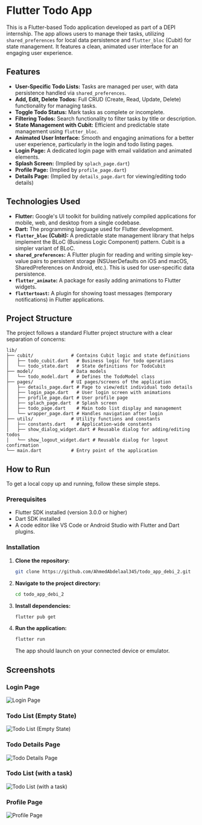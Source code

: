 # Flutter Todo App

This is a Flutter-based Todo application developed as part of a DEPI internship. The app allows users to manage their tasks, utilizing `shared_preferences` for local data persistence and `flutter_bloc` (Cubit) for state management. It features a clean, animated user interface for an engaging user experience.




## Features

*   **User-Specific Todo Lists:** Tasks are managed per user, with data persistence handled via `shared_preferences`.
*   **Add, Edit, Delete Todos:** Full CRUD (Create, Read, Update, Delete) functionality for managing tasks.
*   **Toggle Todo Status:** Mark tasks as complete or incomplete.
*   **Filtering Todos:** Search functionality to filter tasks by title or description.
*   **State Management with Cubit:** Efficient and predictable state management using `flutter_bloc`.
*   **Animated User Interface:** Smooth and engaging animations for a better user experience, particularly in the login and todo listing pages.
*   **Login Page:** A dedicated login page with email validation and animated elements.
*   **Splash Screen:** (Implied by `splach_page.dart`)
*   **Profile Page:** (Implied by `profile_page.dart`)
*   **Details Page:** (Implied by `details_page.dart` for viewing/editing todo details)




## Technologies Used

*   **Flutter:** Google's UI toolkit for building natively compiled applications for mobile, web, and desktop from a single codebase.
*   **Dart:** The programming language used for Flutter development.
*   **`flutter_bloc` (Cubit):** A predictable state management library that helps implement the BLoC (Business Logic Component) pattern. Cubit is a simpler variant of BLoC.
*   **`shared_preferences`:** A Flutter plugin for reading and writing simple key-value pairs to persistent storage (NSUserDefaults on iOS and macOS, SharedPreferences on Android, etc.). This is used for user-specific data persistence.
*   **`flutter_animate`:** A package for easily adding animations to Flutter widgets.
*   **`fluttertoast`:** A plugin for showing toast messages (temporary notifications) in Flutter applications.




## Project Structure

The project follows a standard Flutter project structure with a clear separation of concerns:

```
lib/
├── cubit/              # Contains Cubit logic and state definitions
│   ├── todo_cubit.dart   # Business logic for todo operations
│   └── todo_state.dart   # State definitions for TodoCubit
├── model/              # Data models
│   └── todo_model.dart   # Defines the TodoModel class
├── pages/              # UI pages/screens of the application
│   ├── details_page.dart # Page to view/edit individual todo details
│   ├── login_page.dart   # User login screen with animations
│   ├── profile_page.dart # User profile page
│   ├── splach_page.dart  # Splash screen
│   ├── todo_page.dart    # Main todo list display and management
│   └── wrapper_page.dart # Handles navigation after login
├── utils/              # Utility functions and constants
│   ├── constants.dart    # Application-wide constants
│   ├── show_dialog_widget.dart # Reusable dialog for adding/editing todos
│   └── show_logout_widget.dart # Reusable dialog for logout confirmation
└── main.dart           # Entry point of the application
```




## How to Run

To get a local copy up and running, follow these simple steps.

### Prerequisites

*   Flutter SDK installed (version 3.0.0 or higher)
*   Dart SDK installed
*   A code editor like VS Code or Android Studio with Flutter and Dart plugins.

### Installation

1.  **Clone the repository:**
    ```bash
    git clone https://github.com/AhmedAbdelaal345/todo_app_debi_2.git
    ```
2.  **Navigate to the project directory:**
    ```bash
    cd todo_app_debi_2
    ```
3.  **Install dependencies:**
    ```bash
    flutter pub get
    ```
4.  **Run the application:**
    ```bash
    flutter run
    ```

    The app should launch on your connected device or emulator.




## Screenshots

### Login Page

![Login Page](https://raw.githubusercontent.com/AhmedAbdelaal345/todo_app_debi_2/main/assets/screenshot/1.png)




### Todo List (Empty State)

![Todo List (Empty State)](https://raw.githubusercontent.com/AhmedAbdelaal345/todo_app_debi_2/main/assets/screenshot/2.png)




### Todo Details Page

![Todo Details Page](https://raw.githubusercontent.com/AhmedAbdelaal345/todo_app_debi_2/main/assets/screenshot/3.png)




### Todo List (with a task)

![Todo List (with a task)](https://raw.githubusercontent.com/AhmedAbdelaal345/todo_app_debi_2/main/assets/screenshot/4.png)




### Profile Page

![Profile Page](https://raw.githubusercontent.com/AhmedAbdelaal345/todo_app_debi_2/main/assets/screenshot/5.png)


